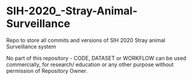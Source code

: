 # SIH-2020_-Stray-Animal-Surveillance
Repo to store all commits and versions of SIH 2020 Stray animal Surveillance system


No part of this repository - CODE, DATASET or WORKFLOW can be used commercially, for research/ education or any other purpose without permission of Repository Owner.

